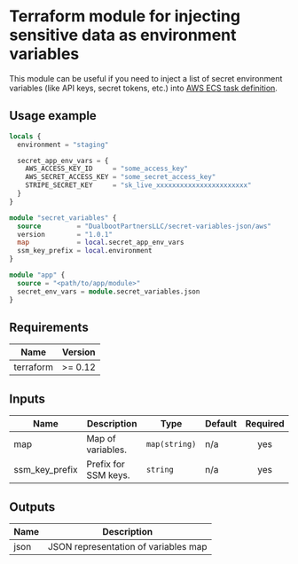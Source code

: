 # Terraform module for injecting sensitive data as environment variables

This module can be useful if you need to inject a list of secret environment variables (like API keys, secret tokens, etc.) into
[AWS ECS task definition](https://docs.aws.amazon.com/AmazonECS/latest/developerguide/specifying-sensitive-data-parameters.html#secrets-envvar-parameters).

## Usage example

```terraform
locals {
  environment = "staging"

  secret_app_env_vars = {
    AWS_ACCESS_KEY_ID     = "some_access_key"
    AWS_SECRET_ACCESS_KEY = "some_secret_access_key"
    STRIPE_SECRET_KEY     = "sk_live_xxxxxxxxxxxxxxxxxxxxxxx"
  }
}

module "secret_variables" {
  source         = "DualbootPartnersLLC/secret-variables-json/aws"
  version        = "1.0.1"
  map            = local.secret_app_env_vars
  ssm_key_prefix = local.environment
}

module "app" {
  source = "<path/to/app/module>"
  secret_env_vars = module.secret_variables.json
}

```

## Requirements

| Name | Version |
|------|---------|
| terraform | >= 0.12 |

## Inputs

| Name | Description | Type | Default | Required |
|------|-------------|------|---------|:--------:|
| map | Map of variables. | `map(string)` | n/a | yes |
| ssm_key_prefix | Prefix for SSM keys. | `string` | n/a | yes |

## Outputs

| Name | Description |
|------|-------------|
| json | JSON representation of variables map |
